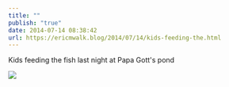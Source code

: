 ```yaml
---
title: ""
publish: "true"
date: 2014-07-14 08:38:42
url: https://ericmwalk.blog/2014/07/14/kids-feeding-the.html
---
```


Kids feeding the fish last night at Papa Gott's pond

![](https://ericmwalk.blog/uploads/2022/a4dee44227.jpg)
